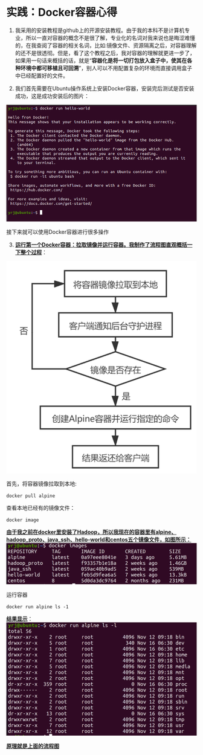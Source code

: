 # 实践：Docker容器心得

1.  我采用的安装教程是github上的开源安装教程。由于我的本科不是计算机专业，所以一直对容器的概念不是很了解，专业化的名词对我来说也是晦涩难懂的，在我查阅了容器的相关名词，比如:镜像文件、资源隔离之后，对容器理解的还不是很透彻。但是，看了这个教程之后，我对容器的理解就更进一步了，如果用一句话来概括的话，就是“**容器化是将一切打包放入盒子中，使其在各种环境中都可移植且可回溯**”，别人可以不用配置复杂的环境而直接调用盒子中已经配置好的文件。



2.  我们首先需要在Ubuntu操作系统上安装Docker容器，安装完后测试是否安装成功，这是成功安装后的图片：

![img](https://github.com/yrj903474887/YRJpicture/blob/main/images/4.1.png) 

接下来就可以使用Docker容器进行很多操作



3.  **<u>运行第一个Docker容器：拉取镜像并运行容器。我制作了流程图直观概括一下整个过程</u>**：

![img](https://github.com/yrj903474887/YRJpicture/blob/main/images/4.2.png) 



首先，将容器镜像拉取到本地:

```
docker pull alpine
```



查看本地已经有的镜像文件：

```
docker image
```

**<u>由于我之前在docker里安装了Hadoop，所以我现在的容器里有alpine、hadoop_proto、java_ssh、hello-world和centos五个镜像文件，如图所示：</u>**![](https://github.com/yrj903474887/YRJpicture/blob/main/images/4.3.PNG)



运行容器

```
docker run alpine ls -1
```

**<u>结果显示</u>**：![](https://github.com/yrj903474887/YRJpicture/blob/main/images/4.4.PNG)

**<u>原理就是上面的流程图</u>**


